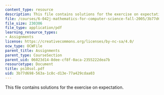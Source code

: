 ```yaml
---
content_type: resource
description: This file contains solutions for the exercise on expectation.
file: /courses/6-042j-mathematics-for-computer-science-fall-2005/3b77d698563a1c8cd13e77a429cdaa03_ps10sol.pdf
file_size: 230306
file_type: application/pdf
learning_resource_types:
- Assignments
license: https://creativecommons.org/licenses/by-nc-sa/4.0/
ocw_type: OCWFile
parent_title: Assignments
parent_type: CourseSection
parent_uid: 06023d14-8dee-cf8f-0aca-2355222dea7b
resourcetype: Document
title: ps10sol.pdf
uid: 3b77d698-563a-1c8c-d13e-77a429cdaa03
---
```

This file contains solutions for the exercise on expectation.